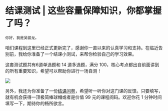 # 结课测试 | 这些容量保障知识，你都掌握了吗？

    你好，我是吴骏龙。

咱们课程到这里已经正式更新完了，感谢你一直以来的认真学习和支持。在临近告别前，我给你准备了一个结课小测试，来帮你检验自己的学习效果。

这套测试题共有6道单选题和 14 道多选题，满分 100，核心考点都出自前面讲到的所有重要知识，希望可以帮助你进行一场自测！

[![](https://static001.geekbang.org/resource/image/28/a4/28d1be62669b4f3cc01c36466bf811a4.png?wh=1142*201)](http://time.geekbang.org/quiz/intro?act_id=535&exam_id=1831)

另外，我还为你准备了一份[结课问卷](https://jinshuju.net/f/yfxgHA)，希望听一听你对这门课的反馈。只要填写，就有机会获得一顶极简棒球帽或者是价值 99 元的课程阅码。欢迎你花 1 分钟时间填写一下，期待你的畅所欲言。

[](https://jinshuju.net/f/yfxgHA)
    